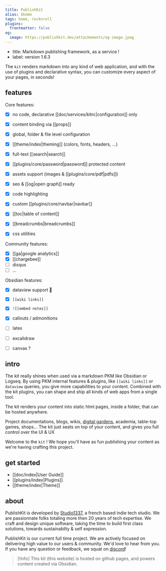 ```yaml
---
title: PublishKit
alias: $home
tags: home, rocknroll
plugins:
  frontmatter: false
og:
  image: https://publishkit.dev/attachements/og-image.jpeg
---
```


<!-- hero_title --><p data-ui="hero_title"></p>
- title: Markdown publishing framework, as a service !
- label: version 1.6.3


The `kit` renders markdown into any kind of web application, and with the use of plugins and declarative syntax, you can customize every aspect of your pages, in seconds!

## features

Core features:
- [x] no code, declarative [[doc/services/kitrc|configuration]] only
- [x] content binding via [[props]]
- [x] global, folder & file level configuration
- [x] [[theme/index|theming]] (colors, fonts, headers, ...)
- [x] full-text [[search|search]] 
- [x] [[plugins/core/password|password]] protected content
- [x] assets support (images & [[plugins/core/pdf|pdfs]])
- [x] seo & [[og|open graph]] ready
- [x] code highlighting
- [x] custom [[plugins/core/navbar|navbar]]
- [x] [[toc|table of content]]
- [x] [[breadcrumbs|breadcrumbs]]
- [x] css utilities


Community features:
- [x] [[ga|google analytics]]
- [x] [[chargebee]]
- [ ] disqus
- [ ] ...

Obsidian features: 

- [x] dataview support 🥳
- [x] `[[wiki links]]`
- [x] `![[embed notes]]`
- [x] callouts / admonitions
- [ ] latex
- [ ] excalidraw
- [ ] canvas ?


## intro


The kit really shines when used via a markdown PKM like Obsidian or Logseq. By using PKM internal features & plugins, like `[[wiki links]]` or `dataview` queries, you give more capabilities to your content. Combined with the kit plugins, you can shape and ship all kinds of web apps from a single tool.

The kit renders your content into static html pages, inside a folder, that can be hosted anywhere.

Project documentations, blogs, wikis, [digital gardens](https://github.com/MaggieAppleton/digital-gardeners), academia, table-top games, shops... The kit just seats on top of your content, and gives you full control over the UI & UX

Welcome to the `kit` ! We hope you'll have as fun publishing your content as we're having crafting this project.



## get started

- [[doc/index|User Guide]]
- [[plugins/index|Plugins]]
- [[theme/index|Theme]]


## about

PublishKit is developed by [Studio1337](https://studio1337.tech), a french based indie tech studio. We are  passionnate folks totaling more then 20 years of tech expertise. We craft and design unique software, taking the time to build first class solutions, towards  sustainabilty & self expression.

PublishKit is our current full time project. We are actively focused on delivering high value to our users & community. We'd love to hear from you. If you have any question or feedback, we squat on [discord](https://discord.gg/XMgVPajeT9)!

> [!info] 
> This kit (this website) is hosted on github pages, and powers content created via Obsidian.